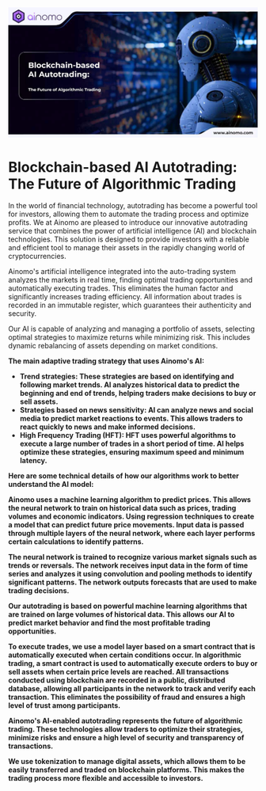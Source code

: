 <img src="https://github.com/ainomodatalab/news/blob/7d92498388c6abd3b677375745c1d51c070d2d4a/22.08.2024/image.jpg" alt="image">
<br>
<h1>Blockchain-based AI Autotrading: The Future of Algorithmic Trading</h1>
<p>In the world of financial technology, autotrading has become a powerful tool for investors, allowing them to automate the trading process and optimize profits. We at Ainomo are pleased to introduce our innovative autotrading service that combines the power of artificial intelligence (AI) and blockchain technologies. This solution is designed to provide investors with a reliable and efficient tool to manage their assets in the rapidly changing world of cryptocurrencies.</p>
<p>Ainomo's artificial intelligence integrated into the auto-trading system analyzes the markets in real time, finding optimal trading opportunities and automatically executing trades. This eliminates the human factor and significantly increases trading efficiency. All information about trades is recorded in an immutable register, which guarantees their authenticity and security.</p>
<p>Our AI is capable of analyzing and managing a portfolio of assets, selecting optimal strategies to maximize returns while minimizing risk. This includes dynamic rebalancing of assets depending on market conditions.</p>
<p><b>The main adaptive trading strategy that uses Ainomo's AI:<b></p>
<ul>
<li> Trend strategies: These strategies are based on identifying and following market trends. AI analyzes historical data to predict the beginning and end of trends, helping traders make decisions to buy or sell assets.</li>
<li> Strategies based on news sensitivity: AI can analyze news and social media to predict market reactions to events. This allows traders to react quickly to news and make informed decisions.</li>
<li> High Frequency Trading (HFT): HFT uses powerful algorithms to execute a large number of trades in a short period of time. AI helps optimize these strategies, ensuring maximum speed and minimum latency.</li>
</ul>
<p><b>Here are some technical details of how our algorithms work to better understand the AI model:<b></p>
<p>Ainomo uses a machine learning algorithm to predict prices. This allows the neural network to train on historical data such as prices, trading volumes and economic indicators. Using regression techniques to create a model that can predict future price movements. Input data is passed through multiple layers of the neural network, where each layer performs certain calculations to identify patterns.</p>
<p>The neural network is trained to recognize various market signals such as trends or reversals. The network receives input data in the form of time series and analyzes it using convolution and pooling methods to identify significant patterns. The network outputs forecasts that are used to make trading decisions.</p>
<p>Our autotrading is based on powerful machine learning algorithms that are trained on large volumes of historical data. This allows our AI to predict market behavior and find the most profitable trading opportunities. </p>
<p>To execute trades, we use a model layer based on a smart contract that is automatically executed when certain conditions occur. In algorithmic trading, a smart contract is used to automatically execute orders to buy or sell assets when certain price levels are reached.
All transactions conducted using blockchain are recorded in a public, distributed database, allowing all participants in the network to track and verify each transaction. This eliminates the possibility of fraud and ensures a high level of trust among participants.</p>
<p>Ainomo's AI-enabled autotrading represents the future of algorithmic trading. These technologies allow traders to optimize their strategies, minimize risks and ensure a high level of security and transparency of transactions.</p>
<p>We use tokenization to manage digital assets, which allows them to be easily transferred and traded on blockchain platforms. This makes the trading process more flexible and accessible to investors.</p>
